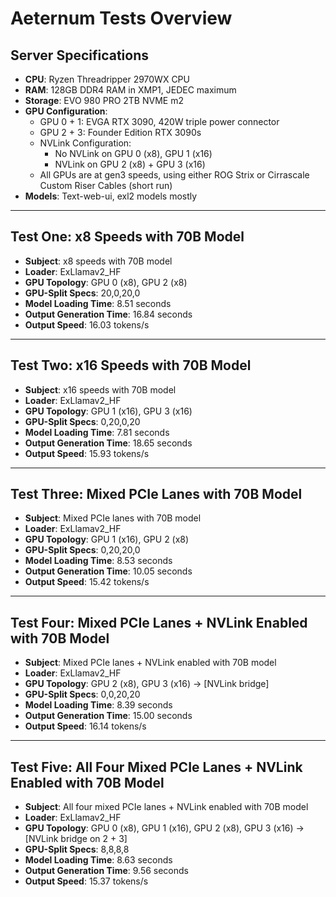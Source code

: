 # Aeternum Tests Overview

## Server Specifications
- **CPU**: Ryzen Threadripper 2970WX CPU
- **RAM**: 128GB DDR4 RAM in XMP1, JEDEC maximum
- **Storage**: EVO 980 PRO 2TB NVME m2
- **GPU Configuration**:
  - GPU 0 + 1: EVGA RTX 3090, 420W triple power connector
  - GPU 2 + 3: Founder Edition RTX 3090s
  - NVLink Configuration:
    - No NVLink on GPU 0 (x8), GPU 1 (x16)
    - NVLink on GPU 2 (x8) + GPU 3 (x16)
  - All GPUs are at gen3 speeds, using either ROG Strix or Cirrascale Custom Riser Cables (short run)
- **Models**: Text-web-ui, exl2 models mostly

---

## Test One: x8 Speeds with 70B Model
- **Subject**: x8 speeds with 70B model
- **Loader**: ExLlamav2_HF
- **GPU Topology**: GPU 0 (x8), GPU 2 (x8)
- **GPU-Split Specs**: 20,0,20,0
- **Model Loading Time**: 8.51 seconds
- **Output Generation Time**: 16.84 seconds
- **Output Speed**: 16.03 tokens/s

---

## Test Two: x16 Speeds with 70B Model
- **Subject**: x16 speeds with 70B model
- **Loader**: ExLlamav2_HF
- **GPU Topology**: GPU 1 (x16), GPU 3 (x16)
- **GPU-Split Specs**: 0,20,0,20
- **Model Loading Time**: 7.81 seconds
- **Output Generation Time**: 18.65 seconds
- **Output Speed**: 15.93 tokens/s

---

## Test Three: Mixed PCIe Lanes with 70B Model
- **Subject**: Mixed PCIe lanes with 70B model
- **Loader**: ExLlamav2_HF
- **GPU Topology**: GPU 1 (x16), GPU 2 (x8)
- **GPU-Split Specs**: 0,20,20,0
- **Model Loading Time**: 8.53 seconds
- **Output Generation Time**: 10.05 seconds
- **Output Speed**: 15.42 tokens/s

---

## Test Four: Mixed PCIe Lanes + NVLink Enabled with 70B Model
- **Subject**: Mixed PCIe lanes + NVLink enabled with 70B model
- **Loader**: ExLlamav2_HF
- **GPU Topology**: GPU 2 (x8), GPU 3 (x16) -> [NVLink bridge]
- **GPU-Split Specs**: 0,0,20,20
- **Model Loading Time**: 8.39 seconds
- **Output Generation Time**: 15.00 seconds
- **Output Speed**: 16.14 tokens/s

---

## Test Five: All Four Mixed PCIe Lanes + NVLink Enabled with 70B Model
- **Subject**: All four mixed PCIe lanes + NVLink enabled with 70B model
- **Loader**: ExLlamav2_HF
- **GPU Topology**: GPU 0 (x8), GPU 1 (x16), GPU 2 (x8), GPU 3 (x16) -> [NVLink bridge on 2 + 3]
- **GPU-Split Specs**: 8,8,8,8
- **Model Loading Time**: 8.63 seconds
- **Output Generation Time**: 9.56 seconds
- **Output Speed**: 15.37 tokens/s
